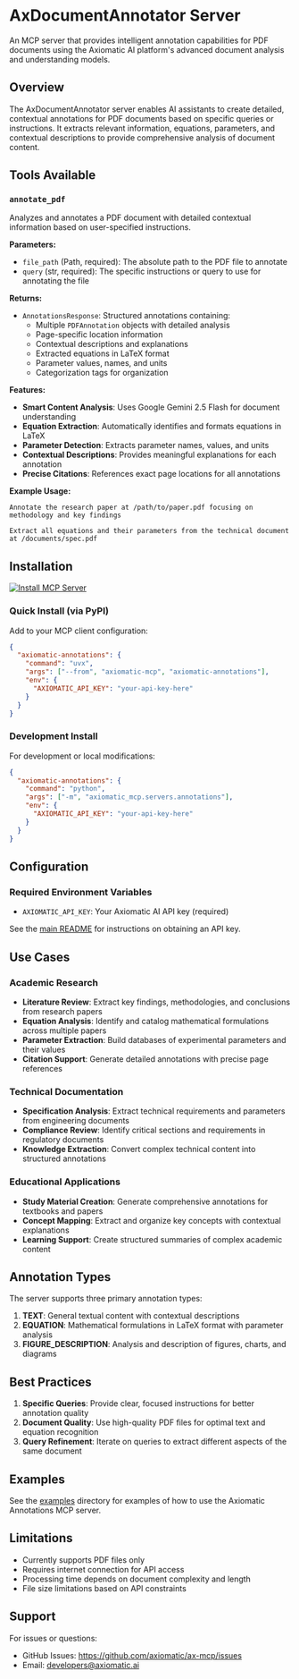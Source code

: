 # AxDocumentAnnotator Server

An MCP server that provides intelligent annotation capabilities for PDF documents using the Axiomatic AI platform's advanced document analysis and understanding models.

## Overview

The AxDocumentAnnotator server enables AI assistants to create detailed, contextual annotations for PDF documents based on specific queries or instructions. It extracts relevant information, equations, parameters, and contextual descriptions to provide comprehensive analysis of document content.

## Tools Available

### `annotate_pdf`

Analyzes and annotates a PDF document with detailed contextual information based on user-specified instructions.

**Parameters:**

- `file_path` (Path, required): The absolute path to the PDF file to annotate
- `query` (str, required): The specific instructions or query to use for annotating the file

**Returns:**

- `AnnotationsResponse`: Structured annotations containing:
  - Multiple `PDFAnnotation` objects with detailed analysis
  - Page-specific location information
  - Contextual descriptions and explanations
  - Extracted equations in LaTeX format
  - Parameter values, names, and units
  - Categorization tags for organization

**Features:**

- **Smart Content Analysis**: Uses Google Gemini 2.5 Flash for document understanding
- **Equation Extraction**: Automatically identifies and formats equations in LaTeX
- **Parameter Detection**: Extracts parameter names, values, and units
- **Contextual Descriptions**: Provides meaningful explanations for each annotation
- **Precise Citations**: References exact page locations for all annotations

**Example Usage:**

```
Annotate the research paper at /path/to/paper.pdf focusing on methodology and key findings
```

```
Extract all equations and their parameters from the technical document at /documents/spec.pdf
```

## Installation

[![Install MCP Server](https://cursor.com/deeplink/mcp-install-dark.svg)](https://cursor.com/en/install-mcp?name=axiomatic-annotations&config=eyJjb21tYW5kIjoidXZ4IC0tZnJvbSBheGlvbWF0aWMtbWNwIGF4aW9tYXRpYy1hbm5vdGF0aW9ucyIsImVudiI6eyJBWElPTUFUSUNfQVBJX0tFWSI6IkFYSU9NQVRJQy1BUEktS0VZIn19)

### Quick Install (via PyPI)

Add to your MCP client configuration:

```json
{
  "axiomatic-annotations": {
    "command": "uvx",
    "args": ["--from", "axiomatic-mcp", "axiomatic-annotations"],
    "env": {
      "AXIOMATIC_API_KEY": "your-api-key-here"
    }
  }
}
```

### Development Install

For development or local modifications:

```json
{
  "axiomatic-annotations": {
    "command": "python",
    "args": ["-m", "axiomatic_mcp.servers.annotations"],
    "env": {
      "AXIOMATIC_API_KEY": "your-api-key-here"
    }
  }
}
```

## Configuration

### Required Environment Variables

- `AXIOMATIC_API_KEY`: Your Axiomatic AI API key (required)

See the [main README](../../../README.md#getting-an-api-key) for instructions on obtaining an API key.

## Use Cases

### Academic Research

- **Literature Review**: Extract key findings, methodologies, and conclusions from research papers
- **Equation Analysis**: Identify and catalog mathematical formulations across multiple papers
- **Parameter Extraction**: Build databases of experimental parameters and their values
- **Citation Support**: Generate detailed annotations with precise page references

### Technical Documentation

- **Specification Analysis**: Extract technical requirements and parameters from engineering documents
- **Compliance Review**: Identify critical sections and requirements in regulatory documents
- **Knowledge Extraction**: Convert complex technical content into structured annotations

### Educational Applications

- **Study Material Creation**: Generate comprehensive annotations for textbooks and papers
- **Concept Mapping**: Extract and organize key concepts with contextual explanations
- **Learning Support**: Create structured summaries of complex academic content

## Annotation Types

The server supports three primary annotation types:

1. **TEXT**: General textual content with contextual descriptions
2. **EQUATION**: Mathematical formulations in LaTeX format with parameter analysis
3. **FIGURE_DESCRIPTION**: Analysis and description of figures, charts, and diagrams

## Best Practices

1. **Specific Queries**: Provide clear, focused instructions for better annotation quality
2. **Document Quality**: Use high-quality PDF files for optimal text and equation recognition
3. **Query Refinement**: Iterate on queries to extract different aspects of the same document

## Examples

See the [examples](../../../examples/annotations/README.md) directory for examples of how to use the Axiomatic Annotations MCP server.

## Limitations

- Currently supports PDF files only
- Requires internet connection for API access
- Processing time depends on document complexity and length
- File size limitations based on API constraints

## Support

For issues or questions:

- GitHub Issues: https://github.com/axiomatic/ax-mcp/issues
- Email: developers@axiomatic.ai
